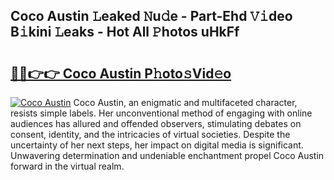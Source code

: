 ## Coco Austin 𝙻eaked 𝙽u𝚍e - Part-Ehd 𝚅𝚒deo B𝚒kini 𝙻eaks - Hot All 𝙿hotos uHkFf

# <h2><a href="http://ld6276v.urlbe.top/?page=Coco+Austin">🔗🔗👉👉 Coco Austin P𝚑oto𝚜Vid𝚎o</a></h2>

[![Coco Austin](https://i.imgur.com/eBuTRDB.gif)](http://ld6276v.urlbe.top/?page=Coco+Austin)
Coco Austin, an enigmatic and multifaceted character, resists simple labels. Her unconventional method of engaging with online audiences has allured and offended observers, stimulating debates on consent, identity, and the intricacies of virtual societies. Despite the uncertainty of her next steps, her impact on digital media is significant. Unwavering determination and undeniable enchantment propel Coco Austin forward in the virtual realm.
